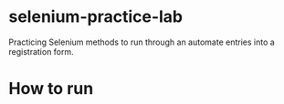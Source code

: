 # selenium-practice-lab
Practicing Selenium methods to run through an automate entries into a registration form.

# How to run

